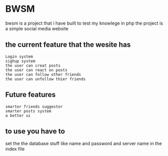 # BWSM
bwsm is a project that i have built to test my knowlege in php
the project is a simple social media website 
## the current feature that the wesite has  
    Login system 
    sighup system 
    the user can creat posts 
    the user can react on posts 
    the user can follow other friends
    the user can unfollow thier friends
## Future features
    smarter friends suggestor
    smarter posts system
    a better ui 
## to use you have to
set the the database stuff like name and password and server name
in the index file 


    
